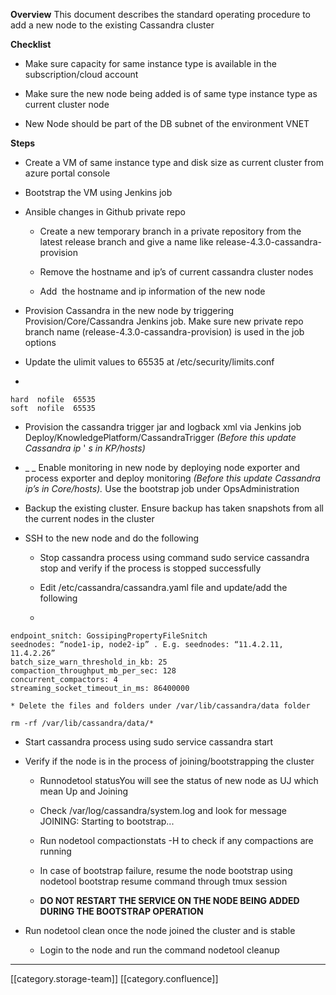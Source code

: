  **Overview** This document describes the standard operating procedure to add a new node to the existing Cassandra cluster



 **Checklist** 
* Make sure capacity for same instance type is available in the subscription/cloud account


* Make sure the new node being added is of same type instance type as current cluster node


* New Node should be part of the DB subnet of the environment VNET





 **Steps** 
* Create a VM of same instance type and disk size as current cluster from azure portal console 


* Bootstrap the VM using Jenkins job


* Ansible changes in Github private repo 


    * Create a new temporary branch in a private repository from the latest release branch and give a name like release-4.3.0-cassandra-provision


    * Remove the hostname and ip’s of current cassandra cluster nodes


    * Add  the hostname and ip information of the new node



    
* Provision Cassandra in the new node by triggering Provision/Core/Cassandra Jenkins job. Make sure new private repo branch name (release-4.3.0-cassandra-provision) is used in the job options


* Update the ulimit values to 65535 at /etc/security/limits.conf


* 
```
hard  nofile  65535
soft  nofile  65535
```

* Provision the cassandra trigger jar and logback xml via Jenkins job Deploy/KnowledgePlatform/CassandraTrigger _(Before this update Cassandra ip_ ' _s in KP/hosts)_ 


*  _ _ Enable monitoring in new node by deploying node exporter and process exporter and deploy monitoring  _(Before this update Cassandra ip’s in Core/hosts)._ Use the bootstrap job under OpsAdministration


* Backup the existing cluster. Ensure backup has taken snapshots from all the current nodes in the cluster


* SSH to the new node and do the following


    * Stop cassandra process using command sudo service cassandra stop and verify if the process is stopped successfully


    * Edit /etc/cassandra/cassandra.yaml file and update/add the following


    * 
```
endpoint_snitch: GossipingPropertyFileSnitch
seednodes: “node1-ip, node2-ip” . E.g. seednodes: “11.4.2.11, 11.4.2.26”
batch_size_warn_threshold_in_kb: 25
compaction_throughput_mb_per_sec: 128
concurrent_compactors: 4
streaming_socket_timeout_in_ms: 86400000
```


    
    * Delete the files and folders under /var/lib/cassandra/data folder 


```
rm -rf /var/lib/cassandra/data/* 
```


    
* Start cassandra process using sudo service cassandra start


* Verify if the node is in the process of joining/bootstrapping the cluster 


    * Runnodetool statusYou will see the status of new node as UJ which mean Up and Joining


    * Check /var/log/cassandra/system.log and look for message JOINING: Starting to bootstrap...


    * Run nodetool compactionstats -H to check if any compactions are running 


    * In case of bootstrap failure, resume the node bootstrap using nodetool bootstrap resume command through tmux session


    *  **DO NOT RESTART THE SERVICE ON THE NODE BEING ADDED DURING THE BOOTSTRAP OPERATION** 



    
* Run nodetool clean once the node joined the cluster and is stable


    * Login to the node and run the command nodetool cleanup



    



*****

[[category.storage-team]] 
[[category.confluence]] 
